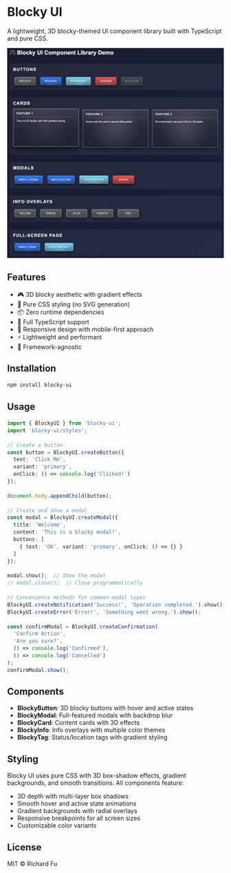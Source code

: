 # Blocky UI

A lightweight, 3D blocky-themed UI component library built with TypeScript and pure CSS.

![Blocky UI Demo](screenshots/demo-page.png)

## Features

- 🎮 3D blocky aesthetic with gradient effects
- 🎨 Pure CSS styling (no SVG generation)
- 📦 Zero runtime dependencies
- 💪 Full TypeScript support
- 📱 Responsive design with mobile-first approach
- ⚡ Lightweight and performant
- 🔧 Framework-agnostic

## Installation

```bash
npm install blocky-ui
```

## Usage

```typescript
import { BlockyUI } from 'blocky-ui';
import 'blocky-ui/styles';

// Create a button
const button = BlockyUI.createButton({
  text: 'Click Me',
  variant: 'primary',
  onClick: () => console.log('Clicked!')
});

document.body.appendChild(button);

// Create and show a modal
const modal = BlockyUI.createModal({
  title: 'Welcome',
  content: 'This is a blocky modal!',
  buttons: [
    { text: 'OK', variant: 'primary', onClick: () => {} }
  ]
});

modal.show();  // Show the modal
// modal.close();  // Close programmatically

// Convenience methods for common modal types
BlockyUI.createNotification('Success!', 'Operation completed.').show();
BlockyUI.createError('Error!', 'Something went wrong.').show();

const confirmModal = BlockyUI.createConfirmation(
  'Confirm Action',
  'Are you sure?',
  () => console.log('Confirmed'),
  () => console.log('Cancelled')
);
confirmModal.show();
```

## Components

- **BlockyButton**: 3D blocky buttons with hover and active states
- **BlockyModal**: Full-featured modals with backdrop blur
- **BlockyCard**: Content cards with 3D effects
- **BlockyInfo**: Info overlays with multiple color themes
- **BlockyTag**: Status/location tags with gradient styling

## Styling

Blocky UI uses pure CSS with 3D box-shadow effects, gradient backgrounds, and smooth transitions. All components feature:

- 3D depth with multi-layer box shadows
- Smooth hover and active state animations
- Gradient backgrounds with radial overlays
- Responsive breakpoints for all screen sizes
- Customizable color variants

## License

MIT © Richard Fu
